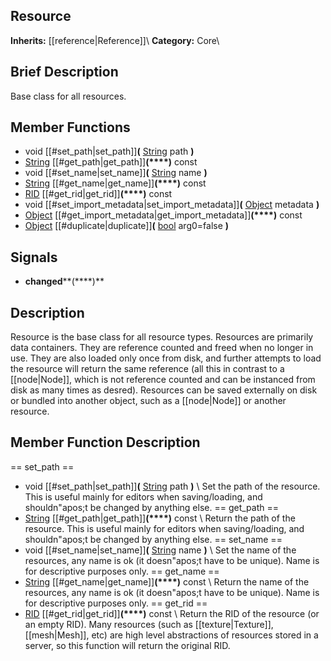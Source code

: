 ##  Resource  
**Inherits:** [[reference|Reference]]\\
**Category:** Core\\
##  Brief Description  
Base class for all resources.
##  Member Functions 
  * void [[#set_path|set_path]]**(** [String](class_string) path **)**
  * [String](class_string) [[#get_path|get_path]]**(****)** const
  * void [[#set_name|set_name]]**(** [String](class_string) name **)**
  * [String](class_string) [[#get_name|get_name]]**(****)** const
  * [RID](class_rid) [[#get_rid|get_rid]]**(****)** const
  * void [[#set_import_metadata|set_import_metadata]]**(** [Object](class_object) metadata **)**
  * [Object](class_object) [[#get_import_metadata|get_import_metadata]]**(****)** const
  * [Object](class_object) [[#duplicate|duplicate]]**(** [bool](class_bool) arg0=false **)**
##  Signals  
  * **changed****(****)**
##  Description  
Resource is the base class for all resource types. Resources are primarily data containers. They are reference counted and freed when no longer in use. They are also loaded only once from disk, and further attempts to load the resource will return the same reference (all this in contrast to a [[node|Node]], which is not reference counted and can be instanced from disk as many times as desred). Resources can be saved externally on disk or bundled into another object, such as a [[node|Node]] or another resource.
##  Member Function Description  
==  set_path  ==
  * void [[#set_path|set_path]]**(** [String](class_string) path **)**
\\
Set the path of the resource. This is useful mainly for editors when saving/loading, and shouldn"apos;t be changed by anything else.
==  get_path  ==
  * [String](class_string) [[#get_path|get_path]]**(****)** const
\\
Return the path of the resource. This is useful mainly for editors when saving/loading, and shouldn"apos;t be changed by anything else.
==  set_name  ==
  * void [[#set_name|set_name]]**(** [String](class_string) name **)**
\\
Set the name of the resources, any name is ok (it doesn"apos;t have to be unique). Name is for descriptive purposes only.
==  get_name  ==
  * [String](class_string) [[#get_name|get_name]]**(****)** const
\\
Return the name of the resources, any name is ok (it doesn"apos;t have to be unique). Name is for descriptive purposes only.
==  get_rid  ==
  * [RID](class_rid) [[#get_rid|get_rid]]**(****)** const
\\
Return the RID of the resource (or an empty RID). Many resources (such as [[texture|Texture]], [[mesh|Mesh]], etc) are high level abstractions of resources stored in a server, so this function will return the original RID.
